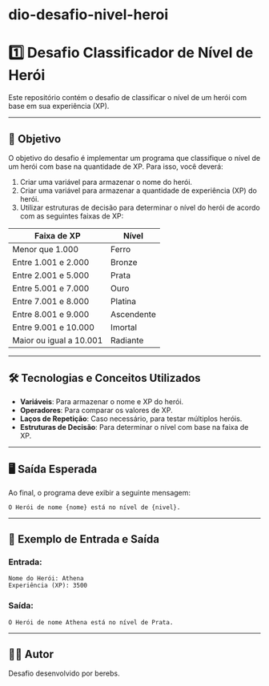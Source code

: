 # dio-desafio-nivel-heroi

# 1️⃣ Desafio Classificador de Nível de Herói

Este repositório contém o desafio de classificar o nível de um herói com base em sua experiência (XP).

---

## 🚀 Objetivo

O objetivo do desafio é implementar um programa que classifique o nível de um herói com base na quantidade de XP. Para isso, você deverá:

1. Criar uma variável para armazenar o nome do herói.
2. Criar uma variável para armazenar a quantidade de experiência (XP) do herói.
3. Utilizar estruturas de decisão para determinar o nível do herói de acordo com as seguintes faixas de XP:

| Faixa de XP           | Nível       |
|-----------------------|-------------|
| Menor que 1.000       | Ferro       |
| Entre 1.001 e 2.000   | Bronze      |
| Entre 2.001 e 5.000   | Prata       |
| Entre 5.001 e 7.000   | Ouro        |
| Entre 7.001 e 8.000   | Platina     |
| Entre 8.001 e 9.000   | Ascendente  |
| Entre 9.001 e 10.000  | Imortal     |
| Maior ou igual a 10.001 | Radiante    |

---

## 🛠️ Tecnologias e Conceitos Utilizados

- **Variáveis**: Para armazenar o nome e XP do herói.
- **Operadores**: Para comparar os valores de XP.
- **Laços de Repetição**: Caso necessário, para testar múltiplos heróis.
- **Estruturas de Decisão**: Para determinar o nível com base na faixa de XP.

---

## 🖥️ Saída Esperada

Ao final, o programa deve exibir a seguinte mensagem:

```
O Herói de nome {nome} está no nível de {nivel}.
```

---

## 📝 Exemplo de Entrada e Saída

### Entrada:

```plaintext
Nome do Herói: Athena
Experiência (XP): 3500
```

### Saída:

```plaintext
O Herói de nome Athena está no nível de Prata.
```

---

## 🧑‍💻 Autor

Desafio desenvolvido por berebs.

